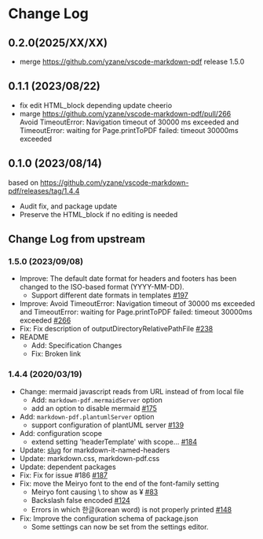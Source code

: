 # Change Log

## 0.2.0(2025/XX/XX)
* merge https://github.com/yzane/vscode-markdown-pdf release 1.5.0


## 0.1.1 (2023/08/22)
* fix edit HTML_block depending update cheerio
* marge https://github.com/yzane/vscode-markdown-pdf/pull/266   
  Avoid TimeoutError: Navigation timeout of 30000 ms exceeded and TimeoutError: waiting for Page.printToPDF failed: timeout 30000ms exceeded

## 0.1.0 (2023/08/14)

based on https://github.com/yzane/vscode-markdown-pdf/releases/tag/1.4.4

* Audit fix, and package update
* Preserve the HTML_block  if no editing is needed

## Change Log from upstream

### 1.5.0 (2023/09/08)
* Improve: The default date format for headers and footers has been changed to the ISO-based format (YYYY-MM-DD).
  * Support different date formats in templates [#197](https://github.com/yzane/vscode-markdown-pdf/pull/197)
* Improve: Avoid TimeoutError: Navigation timeout of 30000 ms exceeded and TimeoutError: waiting for Page.printToPDF failed: timeout 30000ms exceeded [#266](https://github.com/yzane/vscode-markdown-pdf/pull/266)
* Fix: Fix description of outputDirectoryRelativePathFile [#238](https://github.com/yzane/vscode-markdown-pdf/pull/238)
* README
  * Add: Specification Changes
  * Fix: Broken link

### 1.4.4 (2020/03/19)
* Change: mermaid javascript reads from URL instead of from local file
  * Add: `markdown-pdf.mermaidServer` option
  * add an option to disable mermaid [#175](https://github.com/yzane/vscode-markdown-pdf/issues/175)
* Add: `markdown-pdf.plantumlServer` option
  * support configuration of plantUML server [#139](https://github.com/yzane/vscode-markdown-pdf/issues/139)
* Add: configuration scope
  * extend setting 'headerTemplate' with scope\.\.\. [#184](https://github.com/yzane/vscode-markdown-pdf/pull/184)
* Update: [slug](https://github.com/yzane/vscode-markdown-pdf/commit/3f4aeaa724999c46fc37423d4b188fd7ce72ffce) for markdown-it-named-headers
* Update: markdown.css, markdown-pdf.css
* Update: dependent packages
* Fix: Fix for issue \#186 [#187](https://github.com/yzane/vscode-markdown-pdf/pull/187)
* Fix: move the Meiryo font to the end of the font-family setting
  * Meiryo font causing \\ to show as ¥ [#83](https://github.com/yzane/vscode-markdown-pdf/issues/83)
  * Backslash false encoded [#124](https://github.com/yzane/vscode-markdown-pdf/issues/124)
  * Errors in which 한글\(korean word\) is not properly printed [#148](https://github.com/yzane/vscode-markdown-pdf/issues/148)
* Fix: Improve the configuration schema of package.json
  * Some settings can now be set from the settings editor.